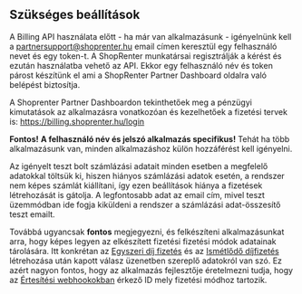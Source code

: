 ## Szükséges beállítások

A Billing API használata előtt - ha már van alkalmazásunk - igényelnünk kell a partnersupport@shoprenter.hu
email címen keresztül egy felhasználó nevet és egy token-t. A ShopRenter munkatársai regisztrálják a kérést
és ezután használatba vehető az API. Ekkor egy felhasználó név és token párost készítünk el ami a ShopRenter
Partner Dashboard oldalra való belépést biztosítja.

A Shoprenter Partner Dashboardon tekinthetőek meg a pénzügyi kimutatások az alkalmazásra vonatkozóan és
 kezelhetőek a fizetési tervek is: https://billing.shoprenter.hu/login


**Fontos!** **A felhasználó név és jelszó alkalmazás specifikus!**
Tehát ha több alkalmazásunk van, minden alkalmazáshoz külön hozzáférést kell igényelni.


Az igényelt teszt bolt számlázási adatait minden esetben a megfelelő adatokkal töltsük ki, hiszen hiányos számlázási adatok esetén, a rendszer nem képes számlát kiállítani, így ezen beállítások hiánya a fizetések létrehozását is gátolja.
A legfontosabb adat az email cím, mivel teszt üzemmódban ide fogja kiküldeni a rendszer
a számlázási adat-összesítő teszt emailt.

Továbbá ugyancsak **fontos** megjegyezni, és felkészíteni alkalmazásunkat arra, hogy képes legyen az elkészített fizetési
fizetési módok adatainak tárolására. Itt konkrétan az [Egyszeri díj fizetés](../docs/one_time_charge.md) és az [Ismétlődő díjfizetés](../docs/recurring_charge.md) létrehozása után kapott
válasz üzenetben szereplő adatokról van szó.
Ez azért nagyon fontos, hogy az alkalmazás fejlesztője éretelmezni tudja, hogy az [Értesítési webhookokban](../docs/notifications.md) érkező
ID mely fizetési módhoz tartozik.
